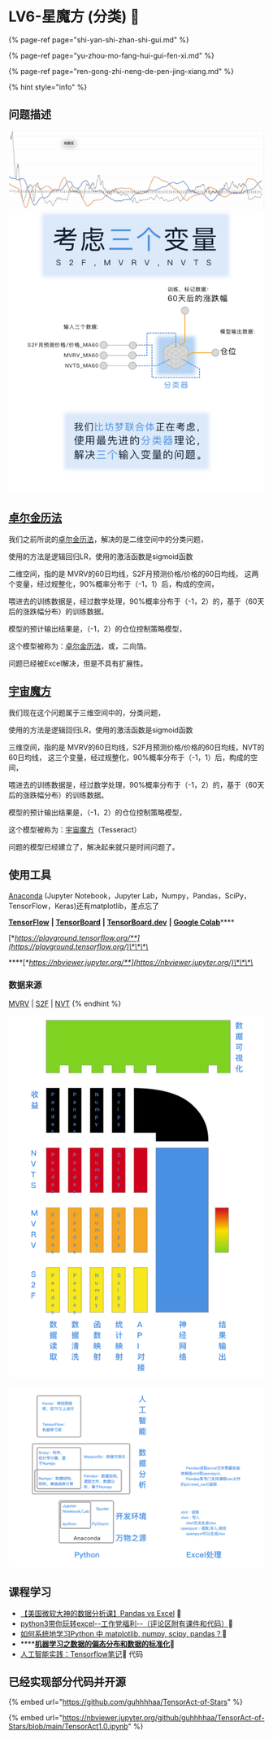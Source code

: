 # LV6-星魔方 \(分类\) 🎲

{% page-ref page="shi-yan-shi-zhan-shi-gui.md" %}

{% page-ref page="yu-zhou-mo-fang-hui-gui-fen-xi.md" %}

{% page-ref page="ren-gong-zhi-neng-de-pen-jing-xiang.md" %}

{% hint style="info" %}
## 问题描述

![](../../.gitbook/assets/a4%20%281%29.png)

## [卓尔金历法](https://www.bfm-unity.com/qian-xian/management-cockpit-operation/zi-chan-pei-zhi/ling-hang-duo-lei-da)

我们之前所说的[卓尔金历法](https://www.bfm-unity.com/qian-xian/management-cockpit-operation/zi-chan-pei-zhi/ling-hang-duo-lei-da)，解决的是二维空间中的分类问题，

使用的方法是逻辑回归LR，使用的激活函数是sigmoid函数

二维空间，指的是 MVRV的60日均线，S2F月预测价格/价格的60日均线， 这两个变量，经过规整化，90%概率分布于（-1，1）后，构成的空间，

喂进去的训练数据是，经过数学处理，90%概率分布于（-1，2）的，基于（60天后的涨跌幅分布）的训练数据。

模型的预计输出结果是，（-1，2）的仓位控制策略模型，

这个模型被称为：[卓尔金历法](https://www.bfm-unity.com/qian-xian/management-cockpit-operation/zi-chan-pei-zhi/ling-hang-duo-lei-da)，或，二向箔。 

问题已经被Excel解决，但是不具有扩展性。

## [宇宙魔方](https://www.bfm-unity.com/qian-xian/yu-zhou-mo-fang-hui-gui-fen-xi)

我们现在这个问题属于三维空间中的，分类问题， 

使用的方法是逻辑回归LR，使用的激活函数是sigmoid函数

三维空间，指的是 MVRV的60日均线，S2F月预测价格/价格的60日均线，NVT的60日均线， 这三个变量，经过规整化，90%概率分布于（-1，1）后，构成的空间，

喂进去的训练数据是，经过数学处理，90%概率分布于（-1，2）的，基于（60天后的涨跌幅分布）的训练数据。

模型的预计输出结果是，（-1，2）的仓位控制策略模型，

这个模型被称为：[宇宙魔方](https://www.bfm-unity.com/qian-xian/yu-zhou-mo-fang-hui-gui-fen-xi)（Tesseract）

问题的模型已经建立了，解决起来就只是时间问题了。

## 使用工具

[Anaconda](https://www.anaconda.com/) \(Jupyter Notebook，Jupyter Lab，Numpy，Pandas，SciPy，TensorFlow，Keras\)还有matplotlib，差点忘了

[**TensorFlow**](https://www.tensorflow.org/)  **\|**  [**TensorBoard**](https://www.tensorflow.org/tensorboard?hl=zh-cn)  **\|**  [**TensorBoard.dev**](https://tensorboard.dev/)  **\|**  [**Google Colab**](https://colab.research.google.com/notebooks/intro.ipynb)\*\*\*\*

[**https://playground.tensorflow.org/**](https://playground.tensorflow.org/)\*\*\*\*

\*\*\*\*[**https://nbviewer.jupyter.org/**](https://nbviewer.jupyter.org/)\*\*\*\*

### 数据来源

[MVRV](https://www.qkl123.com/data/mvrv/btc)  \|  [S2F](https://www.qkl123.com/data/s2f/btc)  \|  [NVT](https://www.qkl123.com/data/nvt/btc)
{% endhint %}

![](../../.gitbook/assets/a4_3.png)





![](../../.gitbook/assets/a3.png)

## 课程学习

* [【美国微软大神的数据分析课】Pandas vs Excel](https://www.bilibili.com/video/BV1rt411y7PY)  🚩
* [python3带你玩转excel--工作党福利--（评论区附有课件和代码）](https://www.bilibili.com/video/BV1W7411G7wP)🚩
* [如何系统地学习Python 中 matplotlib, numpy, scipy, pandas？](https://www.zhihu.com/question/37180159/answer/304720890)🚩
* \*\*\*\*[**机器学习之数据的偏态分布和数据的标准化**](https://blog.csdn.net/m0_37870649/article/details/80638179)**🚩**
* [人工智能实践：Tensorflow笔记](https://www.icourse163.org/course/PKU-1002536002?tid=1452937471)🚩 代码

## 已经实现部分代码并开源

{% embed url="https://github.com/guhhhhaa/TensorAct-of-Stars" %}

{% embed url="https://nbviewer.jupyter.org/github/guhhhhaa/TensorAct-of-Stars/blob/main/TensorAct1.0.ipynb" %}

